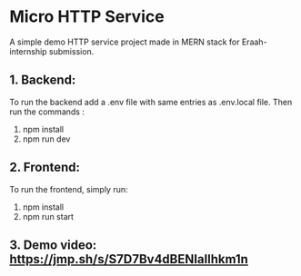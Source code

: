 # Micro HTTP Service

A simple demo HTTP service project made in MERN stack for Eraah-internship submission.

## 1. Backend: 
To run the backend add a .env file with same entries as .env.local file.
Then run the commands :
1. npm install
2. npm run dev

## 2. Frontend:
To run the frontend, simply run:
1. npm install
2. npm run start

## 3. Demo video: https://jmp.sh/s/S7D7Bv4dBENIallhkm1n

